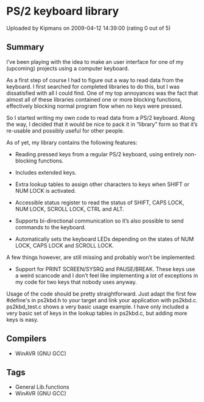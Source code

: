 # PS/2 keyboard library

Uploaded by Kipmans on 2009-04-12 14:39:00 (rating 0 out of 5)

## Summary

I’ve been playing with the idea to make an user interface for one of my (upcoming) projects using a computer keyboard.


As a first step of course I had to figure out a way to read data from the keyboard. I first searched for completed libraries to do this, but I was dissatisfied with all I could find. One of my top annoyances was the fact that almost all of these libraries contained one or more blocking functions, effectively blocking normal program flow when no keys were pressed.


So I started writing my own code to read data from a PS/2 keyboard. Along the way, I decided that it would be nice to pack it in “library” form so that it’s re-usable and possibly useful for other people.


As of yet, my library contains the following features:


* Reading pressed keys from a regular PS/2 keyboard, using entirely non-blocking functions.  

* Includes extended keys.  

* Extra lookup tables to assign other characters to keys when SHIFT or NUM LOCK is activated.  

* Accessible status register to read the status of SHIFT, CAPS LOCK, NUM LOCK, SCROLL LOCK, CTRL and ALT.  

* Supports bi-directional communication so it’s also possible to send commands to the keyboard.  

* Automatically sets the keyboard LEDs depending on the states of NUM LOCK, CAPS LOCK and SCROLL LOCK.


A few things however, are still missing and probably won’t be implemented:


* Support for PRINT SCREEN/SYSRQ and PAUSE/BREAK. These keys use a weird scancode and I don’t feel like implementing a lot of exceptions in my code for two keys that nobody uses anyway.


Usage of the code should be pretty straightforward. Just adapt the first few #define's in ps2kbd.h to your target and link your application with ps2kbd.c. ps2kbd\_test.c shows a very basic usage example. I have only included a very basic set of keys in the lookup tables in ps2kbd.c, but adding more keys is easy.

## Compilers

- WinAVR (GNU GCC)

## Tags

- General Lib.functions
- WinAVR (GNU GCC)
